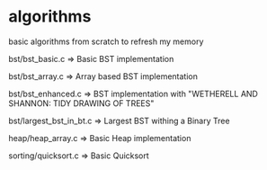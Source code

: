 algorithms
==========
basic algorithms from scratch to refresh my memory


bst/bst_basic.c      => Basic BST implementation

bst/bst_array.c      => Array based BST implementation

bst/bst_enhanced.c   => BST implementation with "WETHERELL AND SHANNON: TIDY DRAWING OF TREES"

bst/largest_bst_in_bt.c => Largest BST withing a Binary Tree

heap/heap_array.c    => Basic Heap implementation

sorting/quicksort.c  => Basic Quicksort
